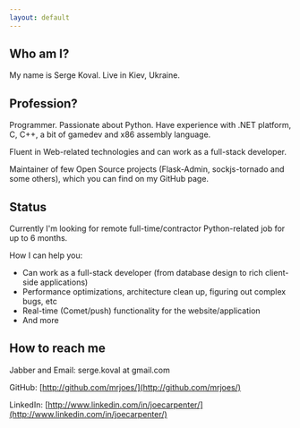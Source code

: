 ```yaml
---
layout: default
---
```


Who am I?
---------

My name is Serge Koval. Live in Kiev, Ukraine.

Profession?
-----------

Programmer. Passionate about Python. Have experience with .NET platform, C, C++, a bit of gamedev and x86 assembly language.

Fluent in Web-related technologies and can work as a full-stack developer.

Maintainer of few Open Source projects (Flask-Admin, sockjs-tornado and some others), which you can find on my GitHub page.

Status
------

Currently I'm looking for remote full-time/contractor Python-related job for up to 6 months.

How I can help you:

 * Can work as a full-stack developer (from database design to rich client-side applications)
 * Performance optimizations, architecture clean up, figuring out complex bugs, etc
 * Real-time (Comet/push) functionality for the website/application
 * And more

How to reach me
---------------

Jabber and Email: serge.koval at gmail.com

GitHub: [http://github.com/mrjoes/](http://github.com/mrjoes/)

LinkedIn: [http://www.linkedin.com/in/joecarpenter/](http://www.linkedin.com/in/joecarpenter/)
